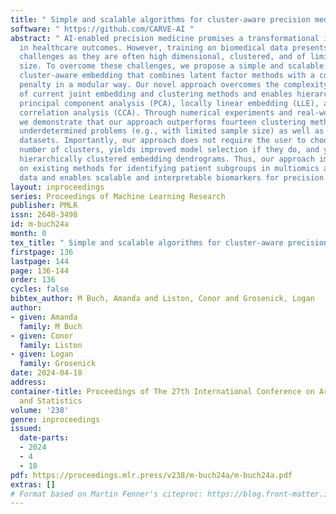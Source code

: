 ```yaml
---
title: " Simple and scalable algorithms for cluster-aware precision medicine "
software: " https://github.com/CARVE-AI "
abstract: " AI-enabled precision medicine promises a transformational improvement
  in healthcare outcomes. However, training on biomedical data presents significant
  challenges as they are often high dimensional, clustered, and of limited sample
  size. To overcome these challenges, we propose a simple and scalable approach for
  cluster-aware embedding that combines latent factor methods with a convex clustering
  penalty in a modular way. Our novel approach overcomes the complexity and limitations
  of current joint embedding and clustering methods and enables hierarchically clustered
  principal component analysis (PCA), locally linear embedding (LLE), and canonical
  correlation analysis (CCA). Through numerical experiments and real-world examples,
  we demonstrate that our approach outperforms fourteen clustering methods on highly
  underdetermined problems (e.g., with limited sample size) as well as on large sample
  datasets. Importantly, our approach does not require the user to choose the desired
  number of clusters, yields improved model selection if they do, and yields interpretable
  hierarchically clustered embedding dendrograms. Thus, our approach improves significantly
  on existing methods for identifying patient subgroups in multiomics and neuroimaging
  data and enables scalable and interpretable biomarkers for precision medicine. "
layout: inproceedings
series: Proceedings of Machine Learning Research
publisher: PMLR
issn: 2640-3498
id: m-buch24a
month: 0
tex_title: " Simple and scalable algorithms for cluster-aware precision medicine "
firstpage: 136
lastpage: 144
page: 136-144
order: 136
cycles: false
bibtex_author: M Buch, Amanda and Liston, Conor and Grosenick, Logan
author:
- given: Amanda
  family: M Buch
- given: Conor
  family: Liston
- given: Logan
  family: Grosenick
date: 2024-04-18
address:
container-title: Proceedings of The 27th International Conference on Artificial Intelligence
  and Statistics
volume: '238'
genre: inproceedings
issued:
  date-parts:
  - 2024
  - 4
  - 18
pdf: https://proceedings.mlr.press/v238/m-buch24a/m-buch24a.pdf
extras: []
# Format based on Martin Fenner's citeproc: https://blog.front-matter.io/posts/citeproc-yaml-for-bibliographies/
---
```

